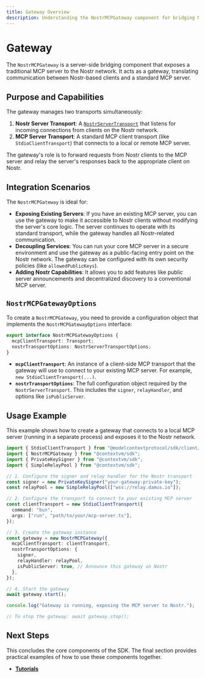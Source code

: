 ```yaml
---
title: Gateway Overview
description: Understanding the NostrMCPGateway component for bridging MCP and Nostr
---
```


# Gateway

The `NostrMCPGateway` is a server-side bridging component that exposes a traditional MCP server to the Nostr network. It acts as a gateway, translating communication between Nostr-based clients and a standard MCP server.

## Purpose and Capabilities

The gateway manages two transports simultaneously:

1.  **Nostr Server Transport**: A [`NostrServerTransport`](/transports/nostr-server-transport) that listens for incoming connections from clients on the Nostr network.
2.  **MCP Server Transport**: A standard MCP client transport (like `StdioClientTransport`) that connects to a local or remote MCP server.

The gateway's role is to forward requests from Nostr clients to the MCP server and relay the server's responses back to the appropriate client on Nostr.

## Integration Scenarios

The `NostrMCPGateway` is ideal for:

- **Exposing Existing Servers**: If you have an existing MCP server, you can use the gateway to make it accessible to Nostr clients without modifying the server's core logic. The server continues to operate with its standard transport, while the gateway handles all Nostr-related communication.
- **Decoupling Services**: You can run your core MCP server in a secure environment and use the gateway as a public-facing entry point on the Nostr network. The gateway can be configured with its own security policies (like `allowedPublicKeys`).
- **Adding Nostr Capabilities**: It allows you to add features like public server announcements and decentralized discovery to a conventional MCP server.

## `NostrMCPGatewayOptions`

To create a `NostrMCPGateway`, you need to provide a configuration object that implements the `NostrMCPGatewayOptions` interface:

```typescript
export interface NostrMCPGatewayOptions {
  mcpClientTransport: Transport;
  nostrTransportOptions: NostrServerTransportOptions;
}
```

- **`mcpClientTransport`**: An instance of a client-side MCP transport that the gateway will use to connect to your existing MCP server. For example, `new StdioClientTransport(...)`.
- **`nostrTransportOptions`**: The full configuration object required by the `NostrServerTransport`. This includes the `signer`, `relayHandler`, and options like `isPublicServer`.

## Usage Example

This example shows how to create a gateway that connects to a local MCP server (running in a separate process) and exposes it to the Nostr network.

```typescript
import { StdioClientTransport } from "@modelcontextprotocol/sdk/client/stdio.js";
import { NostrMCPGateway } from "@contextvm/sdk";
import { PrivateKeySigner } from "@contextvm/sdk";
import { SimpleRelayPool } from "@contextvm/sdk";

// 1. Configure the signer and relay handler for the Nostr transport
const signer = new PrivateKeySigner("your-gateway-private-key");
const relayPool = new SimpleRelayPool(["wss://relay.damus.io"]);

// 2. Configure the transport to connect to your existing MCP server
const clientTransport = new StdioClientTransport({
  command: "bun",
  args: ["run", "path/to/your/mcp-server.ts"],
});

// 3. Create the gateway instance
const gateway = new NostrMCPGateway({
  mcpClientTransport: clientTransport,
  nostrTransportOptions: {
    signer,
    relayHandler: relayPool,
    isPublicServer: true, // Announce this gateway on Nostr
  },
});

// 4. Start the gateway
await gateway.start();

console.log("Gateway is running, exposing the MCP server to Nostr.");

// To stop the gateway: await gateway.stop();
```

## Next Steps

This concludes the core components of the SDK. The final section provides practical examples of how to use these components together.

- **[Tutorials](/tutorials/client-server-communication)**
